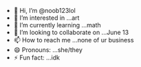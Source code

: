 - 👋 Hi, I’m @noob123lol
- 👀 I’m interested in ...art
- 🌱 I’m currently learning ...math
- 💞️ I’m looking to collaborate on ...June 13
- 📫 How to reach me ...none of ur business
- 😄 Pronouns: ...she/they
- ⚡ Fun fact: ...idk

<!---
noob123lol/noob123lol is a ✨ special ✨ repository because its `README.md` (this file) appears on your GitHub profile.
You can click the Preview link to take a look at your changes.
--->
